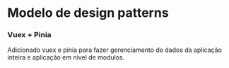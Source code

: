<h1>Modelo de design patterns</h1>
<h3>Vuex + Pinia</h3>
<p> Adicionado vuex e pinia para fazer gerenciamento de dados da aplicação inteira e aplicação em nivel de modulos.</p>

